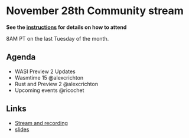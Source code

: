 # November 28th Community stream

**See the [instructions](../README.md) for details on how to attend**

8AM PT on the last Tuesday of the month.

## Agenda

- WASI Preview 2 Updates
- Wasmtime 15 @alexcrichton
- Rust and Preview 2 @alexcrichton
- Upcoming events @ricochet

## Links

- [Stream and recording](https://www.youtube.com/live/f2U-DRf3FDk)
- [slides](https://docs.google.com/presentation/d/1_hcFMIZ25Dh1Wjvw2m1WO6FaRXqPC6sqsbHAuoDhtUo/edit?usp=sharing)
